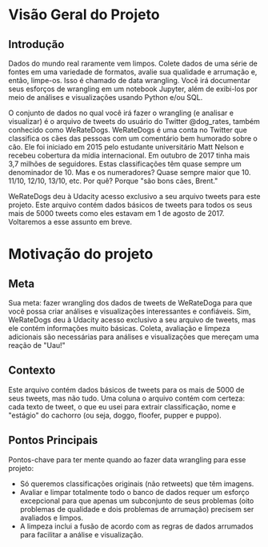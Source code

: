 # Visão Geral do Projeto
## Introdução
Dados do mundo real raramente vem limpos. Colete dados de uma série de fontes em uma variedade de formatos, avalie sua qualidade e arrumação e, então, limpe-os. Isso é chamado de data wrangling. Você irá documentar seus esforços de wrangling em um notebook Jupyter, além de exibi-los por meio de análises e visualizações usando Python e/ou SQL.

O conjunto de dados no qual você irá fazer o wrangling (e analisar e visualizar) é o arquivo de tweets do usuário do Twitter @dog_rates, também conhecido como WeRateDogs. WeRateDogs é uma conta no Twitter que classifica os cães das pessoas com um comentário bem humorado sobre o cão. Ele foi iniciado em 2015 pelo estudante universitário Matt Nelson e recebeu cobertura da mídia internacional. Em outubro de 2017 tinha mais 3,7 milhões de seguidores. Estas classificações têm quase sempre um denominador de 10. Mas e os numeradores? Quase sempre maior que 10. 11/10, 12/10, 13/10, etc. Por quê? Porque "são bons cães, Brent."

WeRateDogs deu à Udacity acesso exclusivo a seu arquivo tweets para este projeto. Este arquivo contém dados básicos de tweets para todos os seus mais de 5000 tweets como eles estavam em 1 de agosto de 2017. Voltaremos a esse assunto em breve.

# Motivação do projeto
## Meta
Sua meta: fazer wrangling dos dados de tweets de WeRateDoga para que você possa criar análises e visualizações interessantes e confiáveis. Sim, WeRateDogs deu à Udacity acesso exclusivo a seu arquivo de tweets, mas ele contém informações muito básicas. Coleta, avaliação e limpeza adicionais são necessárias para análises e visualizações que mereçam uma reação de "Uau!"

## Contexto
Este arquivo contém dados básicos de tweets para os mais de 5000 de seus tweets, mas não tudo. Uma coluna o arquivo contém com certeza: cada texto de tweet, o que eu usei para extrair classificação, nome e "estágio" do cachorro (ou seja, doggo, floofer, pupper e puppo).

## Pontos Principais
Pontos-chave para ter mente quando ao fazer data wrangling para esse projeto:
- Só queremos classificações originais (não retweets) que têm imagens.
- Avaliar e limpar totalmente todo o banco de dados requer um esforço excepcional para que apenas um subconjunto de seus problemas (oito problemas de qualidade e dois problemas de arrumação) precisem ser avaliados e limpos.
- A limpeza inclui a fusão de acordo com as regras de dados arrumados para facilitar a análise e visualização.
